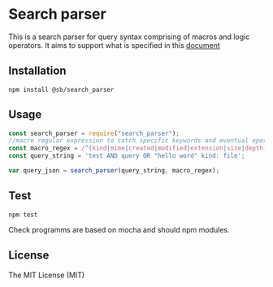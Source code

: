 # Search parser

This is a search parser for query syntax comprising of macros and logic operators. 
It aims to support what is specified in this [document](https://docs.google.com/document/d/1jca1EKI4C13PzzjfIEMZ9-zPy0Uiv4MH7PjuSHm1pXg/edit)

## Installation

```npm install @sb/search_parser```

## Usage

```javascript
const search_parser = require("search_parser");
//macro regular expression to catch specific keywords and eventual operators
const macro_regex = /^(kind|mime|created|modified|extension|size|depth):(<=?|>=?|\.\.)?$/;
const query_string = 'test AND query OR "hello word" kind: file';

var query_json = search_parser(query_string, macro_regex);
```

## Test

```npm test```

Check programms are based on mocha and should npm modules.

## License

The MIT License (MIT)
